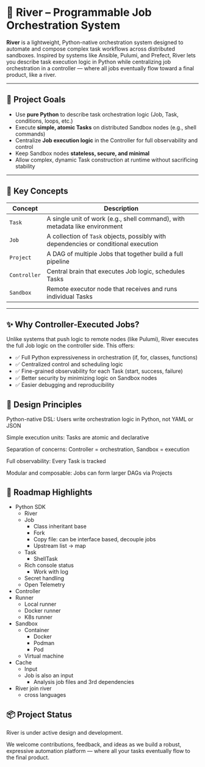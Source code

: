 # 🌊 River – Programmable Job Orchestration System

**River** is a lightweight, Python-native orchestration system designed to automate and compose complex task workflows across distributed sandboxes. Inspired by systems like Ansible, Pulumi, and Prefect, River lets you describe task execution logic in Python while centralizing job orchestration in a controller — where all jobs eventually flow toward a final product, like a river.

---

## 🚀 Project Goals

- Use **pure Python** to describe task orchestration logic (Job, Task, conditions, loops, etc.)
- Execute **simple, atomic Tasks** on distributed Sandbox nodes (e.g., shell commands)
- Centralize **Job execution logic** in the Controller for full observability and control
- Keep Sandbox nodes **stateless, secure, and minimal**
- Allow complex, dynamic Task construction at runtime without sacrificing stability

---

## 🧠 Key Concepts

| Concept       | Description |
|---------------|-------------|
| `Task`        | A single unit of work (e.g., shell command), with metadata like environment |
| `Job`         | A collection of `Task` objects, possibly with dependencies or conditional execution |
| `Project`     | A DAG of multiple Jobs that together build a full pipeline |
| `Controller`  | Central brain that executes Job logic, schedules Tasks |
| `Sandbox`     | Remote executor node that receives and runs individual Tasks |

---


##  ✨ Why Controller-Executed Jobs?
Unlike systems that push logic to remote nodes (like Pulumi), River executes the full Job logic on the controller side. This offers:

- ✅ Full Python expressiveness in orchestration (if, for, classes, functions)
- ✅ Centralized control and scheduling logic
- ✅ Fine-grained observability for each Task (start, success, failure)
- ✅ Better security by minimizing logic on Sandbox nodes
- ✅ Easier debugging and reproducibility

## 🧩 Design Principles
Python-native DSL: Users write orchestration logic in Python, not YAML or JSON

Simple execution units: Tasks are atomic and declarative

Separation of concerns: Controller = orchestration, Sandbox = execution

Full observability: Every Task is tracked

Modular and composable: Jobs can form larger DAGs via Projects

## 🔮 Roadmap Highlights
- Python SDK
    - River
    - Job
        - Class inheritant base
        - Fork
        - Copy file: can be interface based, decouple jobs
        - Upstream list -> map
    - Task
        - ShellTask
    - Rich console status
        - Work with log
    - Secret handling
    - Open Telemetry
- Controller
- Runner
    - Local runner
    - Docker runner
    - K8s runner
- Sandbox
    - Container
        - Docker
        - Podman
        - Pod
    - Virtual machine
- Cache
    - Input
    - Job is also an input
        - Analysis job files and 3rd dependencies
- River join river
    - cross languages

## 📦 Project Status
River is under active design and development.

We welcome contributions, feedback, and ideas as we build a robust, expressive automation platform — where all your tasks eventually flow to the final product.
